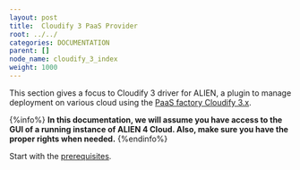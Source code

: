 ```yaml
---
layout: post
title:  Cloudify 3 PaaS Provider
root: ../../
categories: DOCUMENTATION
parent: []
node_name: cloudify_3_index
weight: 1000
---
```


This section gives a focus to Cloudify 3 driver for ALIEN, a plugin to manage deployment on various cloud using the [PaaS factory Cloudify 3.x](http://getcloudify.org/ "cloudify").


{%info%}
**In this documentation, we will assume you have access to the GUI of a running instance of ALIEN 4 Cloud. Also, make sure you have the proper rights when needed.**
{%endinfo%}

Start with the [prerequisites](#/documentation/cloudify3_driver/prerequisites.html).
